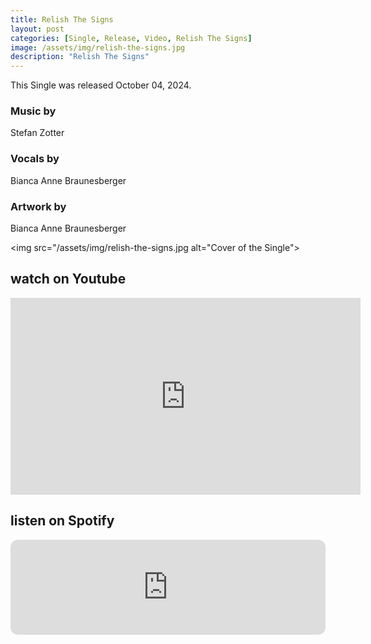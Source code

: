 ```yaml
---
title: Relish The Signs
layout: post
categories: [Single, Release, Video, Relish The Signs]
image: /assets/img/relish-the-signs.jpg
description: "Relish The Signs"
---
```


This Single was released October 04, 2024.


### Music by
Stefan Zotter
### Vocals by
Bianca Anne Braunesberger
### Artwork by
Bianca Anne Braunesberger

 <img src="/assets/img/relish-the-signs.jpg alt="Cover of the Single">

## watch on Youtube
<iframe width="560" height="315" src="https://www.youtube.com/embed/s-EQ5R9Ozo4?si=Z25J9Oyb42VXP6L-" title="YouTube video player" frameborder="0" allow="accelerometer; autoplay; clipboard-write; encrypted-media; gyroscope; picture-in-picture; web-share" referrerpolicy="strict-origin-when-cross-origin" allowfullscreen></iframe>

## listen on Spotify
<iframe style="border-radius:12px" src="https://open.spotify.com/embed/track/49m8XlUKubrclHyydohYe3?utm_source=generator" width="100%" height="152" frameBorder="0" allowfullscreen="" allow="autoplay; clipboard-write; encrypted-media; fullscreen; picture-in-picture" loading="lazy"></iframe>
